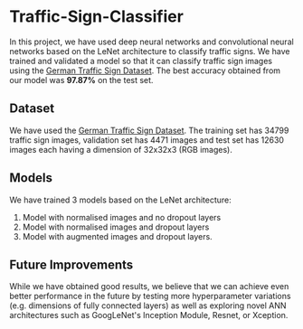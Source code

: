 # Traffic-Sign-Classifier
In this project, we have used deep neural networks and convolutional neural networks based on the LeNet architecture to classify traffic signs. We have trained and validated a model so that it can classify traffic sign images using the [German Traffic Sign Dataset](http://benchmark.ini.rub.de/?section=gtsrb&subsection=dataset). The best accuracy obtained from our model was **97.87%** on the test set.

## Dataset
We have used the [German Traffic Sign Dataset](http://benchmark.ini.rub.de/?section=gtsrb&subsection=dataset). The training set has 34799 traffic sign images, validation set has 4471 images and test set has 12630 images each having a dimension of 32x32x3 (RGB images).

## Models
We have trained 3 models based on the LeNet architecture:

1) Model with normalised images and no dropout layers
2) Model with normalised images and dropout layers
3) Model with augmented images and dropout layers.

## Future Improvements
While we have obtained good results, we believe that we can achieve even better performance in the future by testing more hyperparameter variations (e.g. dimensions of fully connected layers) as well as exploring novel ANN architectures such as GoogLeNet's Inception Module, Resnet, or Xception.

